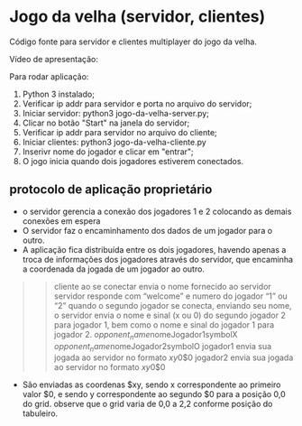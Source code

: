 # Jogo da velha (servidor, clientes)

Código fonte para servidor e clientes multiplayer do jogo da velha.

Vídeo de apresentação: 

Para rodar aplicação:

1. Python 3 instalado;
2. Verificar ip addr para servidor e porta no arquivo do servidor;
3. Iniciar servidor: python3 jogo-da-velha-server.py;
4. Clicar no botão "Start" na janela do servidor;
5. Verificar ip addr para servidor no arquivo do cliente;
6. Iniciar clientes: python3 jogo-da-velha-cliente.py
7. Inserivr nome do jogador e clicar em "entrar";
8. O jogo inicia quando dois jogadores estiverem conectados.

## protocolo de aplicação proprietário

* o servidor gerencia a conexão dos jogadores 1 e 2 colocando as demais conexões em espera
* O servidor faz o encaminhamento dos dados de um jogador para o outro.
* A aplicação fica distribuída entre os dois jogadores, havendo apenas a troca de informações dos jogadores através do servidor, que encaminha a coordenada da jogada de um jogador ao outro.

>> cliente ao se conectar envia o nome fornecido ao servidor
>> servidor responde com “welcome” e numero do jogador “1” ou “2”
>> quando o segundo jogador se conecta, enviando seu nome, o servidor envia o nome e sinal (x ou 0) do segundo jogador 2 para jogador 1, bem como o nome e sinal do jogador 1 para jogador 2.
>> $opponent_name$nomeJogador1symbolX
>> $opponent_name$nomeJogador2symbolO
>> jogador1 envia sua jogada ao servidor no formato $xy$0$0
>> jogador2 envia sua jogada ao servidor no formato $xy$0$0

* São enviadas as coordenas $xy, sendo x correspondente ao primeiro valor $0, e sendo y correspondente ao segundo $0 para a posição 0,0 do grid. observe que o grid varia de 0,0 a 2,2 conforme posição do tabuleiro.

